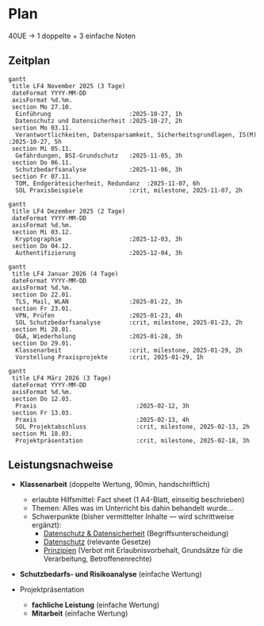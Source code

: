 # Plan
40UE -> 1 doppelte + 3 einfache Noten


## Zeitplan

```mermaid
gantt
 title LF4 November 2025 (3 Tage)
 dateFormat YYYY-MM-DD
 axisFormat %d.%m.
 section Mo 27.10.
  Einführung                      :2025-10-27, 1h
  Datenschutz und Datensicherheit :2025-10-27, 2h
 section Mo 03.11.
  Verantwortlichkeiten, Datensparsamkeit, Sicherheitsgrundlagen, IS(M) :2025-10-27, 5h
 section Mi 05.11.
  Gefährdungen, BSI-Grundschutz   :2025-11-05, 3h
 section Do 06.11.
  Schutzbedarfsanalyse            :2025-11-06, 3h
 section Fr 07.11.
  TOM, Endgerätesicherheit, Redundanz  :2025-11-07, 6h
  SOL Praxisbeispiele             :crit, milestone, 2025-11-07, 2h
```

```mermaid
gantt
 title LF4 Dezember 2025 (2 Tage)
 dateFormat YYYY-MM-DD
 axisFormat %d.%m.
 section Mi 03.12.
  Kryptographie                   :2025-12-03, 3h
 section Do 04.12.
  Authentifizierung               :2025-12-04, 3h
```

```mermaid
gantt
 title LF4 Januar 2026 (4 Tage)
 dateFormat YYYY-MM-DD
 axisFormat %d.%m.
 section Do 22.01.
  TLS, Mail, WLAN                 :2025-01-22, 3h
 section Fr 23.01.
  VPN, Prüfen                     :2025-01-23, 4h
  SOL Schutzbedarfsanalyse        :crit, milestone, 2025-01-23, 2h
 section Mi 28.01.
  Q&A, Wiederholung               :2025-01-28, 3h
 section Do 29.01.
  Klassenarbeit                   :crit, milestone, 2025-01-29, 2h
  Vorstellung Praxisprojekte      :crit, 2025-01-29, 1h
```

```mermaid
gantt
 title LF4 März 2026 (3 Tage)
 dateFormat YYYY-MM-DD
 axisFormat %d.%m.
 section Do 12.03.
  Praxis                            :2025-02-12, 3h
 section Fr 13.03.
  Praxis                            :2025-02-13, 4h
  SOL Projektabschluss              :crit, milestone, 2025-02-13, 2h
 section Mi 18.03.
  Projektpräsentation               :crit, milestone, 2025-02-18, 3h
```


## Leistungsnachweise
* **Klassenarbeit** (doppelte Wertung, 90min, handschriftlich)
  * erlaubte Hilfsmittel: Fact sheet (1 A4-Blatt, einseitig beschrieben)
  * Themen: Alles was im Unterricht bis dahin behandelt wurde…
  * Schwerpunkte (bisher vermittelter Inhalte — wird schrittweise ergänzt):
    * [Datenschutz & Datensicherheit](./dud.md) (Begriffsunterscheidung)
     * [Datenschutz](./datenschutz.md) (relevante Gesetze)
     * [Prinzipien](./datenschutz_prinzipien.md) (Verbot mit Erlaubnisvorbehalt, Grundsätze für die Verarbeitung, Betroffenenrechte)

* **Schutzbedarfs- und Risikoanalyse** (einfache Wertung)

* Projektpräsentation
  * **fachliche Leistung** (einfache Wertung)
  * **Mitarbeit** (einfache Wertung)
